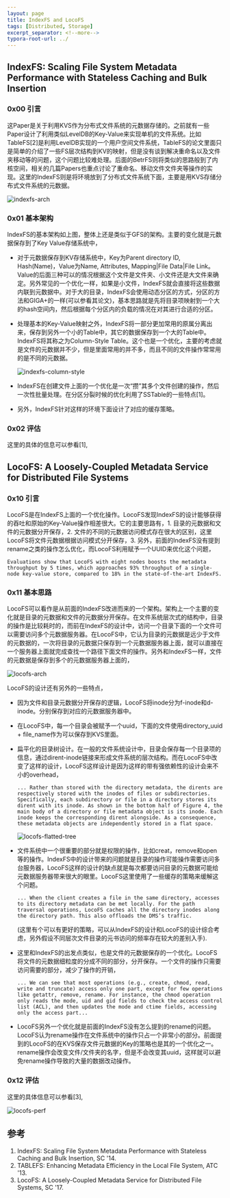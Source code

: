 ```yaml
---
layout: page
title: IndexFS and LocoFS
tags: [Distributed, Storage]
excerpt_separator: <!--more-->
typora-root-url: ../
---
```


## IndexFS: Scaling File System Metadata Performance with Stateless Caching and Bulk Insertion

### 0x00 引言

 这Paper是关于利用KVS作为分布式文件系统的元数据存储的。之前就有一些Paper设计了利用类似LevelDB的Key-Value来实现单机的文件系统。比如TableFS[2]是利用LevelDB实现的一个用户空间文件系统，TableFS的论文里面只是简单的介绍了一些FS层次结构到KV的映射，但是没有谈到解决重命名以及文件夹移动等的问题，这个问题比较难处理。后面的BetrFS则将类似的思路般到了内核空间，相关的几篇Papers也重点讨论了重命名、移动文件文件夹等操作的实现。这里的IndexFS则是将环境放到了分布式文件系统下面，主要是用KVS存储分布式文件系统的元数据。

![indexfs-arch](/assets/images/indexfs-arch.png)

### 0x01 基本架构

  IndexFS的基本架构如上图，整体上还是类似于GFS的架构。主要的变化就是元数据保存到了Key Value存储系统中，

* 对于元数据保存到KV存储系统中，Key为Parent directory ID, Hash(Name)，Value为Name, Attributes, Mapping\|File Data\|File Link。Value的后面三种可以的情况根据这个文件是文件夹、小文件还是大文件来确定。另外常见的一个优化一样，如果是小文件，IndexFS就会直接将这些数据内联到元数据中。对于大的目录，IndexFS会使用动态分区的方式，分区的方法和GIGA+的一样(可以参看其论文)，基本思路就是先将目录项映射到一个大的hash空间内，然后根据每个分区内的负载的情况在对其进行合适的分区。

* 处理基本的Key-Value映射之外，IndexFS将一部分更加常用的原属分离出来，保存到另外一个小的Table中，其它的数据保存到一个大的Table中。IndexFS将其称之为Column-Style Table。这个也是一个优化，主要的考虑就是文件的元数据并不少，但是里面常用的并不多，而且不同的文件操作常常用的是不同的元数据。

  ![indexfs-column-style](/assets/images/indexfs-column-style.png)

* IndexFS在创建文件上面的一个优化是一次“攒”其多个文件创建的操作，然后一次性批量处理。在分区分裂时候的优化利用了SSTable的一些特点[1]。

* 另外，IndexFS针对这样的环境下面设计了对应的缓存策略。

### 0x02 评估

  这里的具体的信息可以参看[1],

## LocoFS: A Loosely-Coupled Metadata Service for Distributed File Systems

### 0x10 引言

  LocoFS是在IndexFS上面的一个优化操作。LocoFS发现IndexFS的设计能够获得的吞吐和原始的Key-Value操作相差很大。它的主要思路有，1. 目录的元数据和文件的元数据分开保存，2. 文件的不同的元数据访问模式存在很大的区别，这里LocoFS将文件元数据根据访问模式分开保存，3. 另外，前面的IndexFS没有提到rename之类的操作怎么优化，而LocoFS利用赋予一个UUID来优化这个问题，

```
Evaluations show that LocoFS with eight nodes boosts the metadata throughput by 5 times, which approaches 93% throughput of a single-node key-value store, compared to 18% in the state-of-the-art IndexFS.
```

### 0x11 基本思路

 LocoFS可以看作是从前面的IndexFS改进而来的一个架构。架构上一个主要的变化就是目录的元数据和文件的元数据分开保存。在文件系统层次式的结构中，目录的操作是比较耗时的，而前在IndexFS的设计中，访问一个目录下面的一个文件可以需要访问多个元数据服务器。在LocoFS中，它认为目录的元数据是远少于文件的元数据的，一次将目录的元数据只保存到一个元数据服务器上面，就可以直接在一个服务器上面就完成查找一个路径下面文件的操作。另外和IndexFS一样，文件的元数据是保存到多个的元数据服务器上面的，

![locofs-arch](/assets/images/locofs-arch.png)

LocoFS的设计还有另外的一些特点，

* 因为文件和目录元数据分开保存的逻辑，LocoFS将inode分为f-inode和d-inode。分别保存到对应的元数据服务器中。

* 在LocoFS中，每一个目录会被赋予一个uuid，下面的文件使用directory_uuid + file_name作为可以保存到KVS里面。

* 扁平化的目录树设计。在一般的文件系统设计中，目录会保存每一个目录项的信息，通过dirent-inode链接来形成文件系统的层次结构。而在LocoFS中改变了这样的设计，LocoFS这样设计是因为这样的带有强依赖性的设计会来不小的overhead，

  ```
  ... Rather than stored with the directory metadata, the dirents are respectively stored with the inodes of files or subdirectories. Specifically, each subdirectory or file in a directory stores its dirent with its inode. As shown in the bottom half of Figure 4, the main body of a directory or file metadata object is its inode. Each inode keeps the corresponding dirent alongside. As a consequence, these metadata objects are independently stored in a flat space.
  ```

  ![locofs-flatted-tree](/assets/images/locofs-flatted-tree.png)

* 文件系统中一个很重要的部分就是权限的操作，比如creat，remove和open等的操作。IndexFS中的设计带来的问题就是目录的操作可能操作需要访问多台服务器，LocoFS这样的设计的缺点就是每次都要访问目录的元数据可能给元数据服务器带来很大的眼里。LocoFS这里使用了一些缓存的策略来缓解这个问题。

  ```
  ... When the client creates a file in the same directory, accesses to its directory metadata can be met locally. For the path traversal operations, LocoFS caches all the directory inodes along the directory path. This also offloads the DMS’s traffic.
  ```

  (这里有个可以有更好的策略，可以从IndexFS的设计和LocoFS的设计综合考虑，另外假设不同层次文件目录的元书访问的频率存在较大的差别入手).

* 这里和IndexFS的出发点类似，也是文件的元数据保存的一个优化。LocoFS将文件的元数据细粒度的分成不同的部分，分开保存。一个文件的操作只需要访问需要的部分，减少了操作的开销，

  ```
  ... We can see that most operations (e.g., create, chmod, read, write and truncate) access only one part, except for few operations like getattr, remove, rename. For instance, the chmod operation only reads the mode, uid and gid fields to check the access control list (ACL), and then updates the mode and ctime fields, accessing only the access part...
  ```

* LocoFS另外一个优化就是前面的IndexFS没有怎么提到的rename的问题。LocoFS认为rename操作在文件系统中的操作只占一个非常小的部分。前面提到的LocoFS的在KVS保存文件元数据的Key的策略也是其的一个优化之一。rename操作会改变文件/文件夹的名字，但是不会改变其uuid，这样就可以避免rename操作导致的大量的数据改动操作。

### 0x12 评估

  这里的具体信息可以参看[3],

![locofs-perf](/assets/images/locofs-perf.png)

## 参考

1. IndexFS: Scaling File System Metadata Performance with Stateless Caching and Bulk Insertion, SC '14.
2. TABLEFS: Enhancing Metadata Efficiency in the Local File System, ATC '13.
3. LocoFS: A Loosely-Coupled Metadata Service for Distributed File Systems, SC '17.